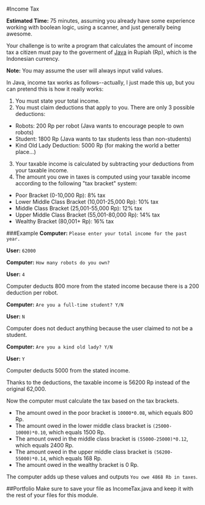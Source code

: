 #Income Tax

**Estimated Time:** 75 minutes, assuming you already have some experience working with boolean logic, using a scanner, and just generally being awesome.

Your challenge is to write a program that calculates the amount of income tax a citizen must pay to the goverment of [Java](http://en.wikipedia.org/wiki/Java) in Rupiah (Rp), which is the Indonesian currency.

**Note:** You may assume the user will always input valid values.

In Java, income tax works as follows--actually, I just made this up, but you can pretend this is how it really works:

1. You must state your total income.
2. You must claim deductions that apply to you. There are only 3 possible deductions:
  * Robots: 200 Rp per robot (Java wants to encourage people to own robots)
  * Student: 1800 Rp (Java wants to tax students less than non-students)
  * Kind Old Lady Deduction: 5000 Rp (for making the world a better place...)
3. Your taxable income is calculated by subtracting your deductions from your taxable income.
4. The amount you owe in taxes is computed using your taxable income according to the following "tax bracket" system:
  * Poor Bracket (0-10,000 Rp): 8% tax
  * Lower Middle Class Bracket (10,001-25,000 Rp): 10% tax  
  * Middle Class Bracket (25,001-55,000 Rp): 12% tax  
  * Upper Middle Class Bracket (55,001-80,000 Rp): 14% tax  
  * Wealthy Bracket (80,001+ Rp): 16% tax
  
###Example
**Computer:** `Please enter your total income for the past year.`

**User:** `62000`

**Computer:** `How many robots do you own?`

**User:** `4`

Computer deducts 800 more from the stated income because there is a 200 deduction per robot.

**Computer:** `Are you a full-time student? Y/N`

**User:** `N`

Computer does not deduct anything because the user claimed to not be a student.

**Computer:** `Are you a kind old lady? Y/N`

**User:** `Y`

Computer deducts 5000 from the stated income.

Thanks to the deductions, the taxable income is 56200 Rp instead of the original 62,000.

Now the computer must calculate the tax based on the tax brackets.

* The amount owed in the poor bracket is `10000*0.08`, which equals 800 Rp.
* The amount owed in the lower middle class bracket is `(25000-10000)*0.10`, which equals 1500 Rp.
* The amount owed in the middle class bracket is `(55000-25000)*0.12`, which equals 2400 Rp.
* The amount owed in the upper middle class bracket is `(56200-55000)*0.14`, which equals 168 Rp.
* The amount owed in the wealthy bracket is 0 Rp.

The computer adds up these values and outputs `You owe 4868 Rb in taxes`.

##Portfolio
Make sure to save your file as IncomeTax.java and keep it with the rest of your files for this module.
